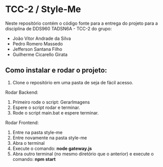 # TCC-2 / Style-Me

Neste repositório contém o código fonte para a entrega do projeto para a disciplina de DDS960 TADSN6A - TCC-2 do grupo:
  - João Vitor Andrade da Silva
  - Pedro Romero Massedo
  - Jefferson Santana Filho
  - Guilherme Cicarello Girata

## Como instalar e rodar o projeto:

1. Clone o repositório em uma pasta de seja de fácil acesso.

Rodar Backend:
1. Primeiro rode o script: GerarImagens
2. Espere o script rodar e terminar.
3. Rode o script main.bat e espere terminar.

Rodar Frontend:
1. Entre na pasta style-me
2. Entre novamente na pasta style-me
3. Abra o terminal
4. Execute o comando: **node gateway.js**
5. Abra outro terminal (no mesmo diretório que o anterior) e execute o comando: **npm start**
